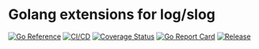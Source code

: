 # Golang extensions for log/slog

[![Go Reference](https://pkg.go.dev/badge/github.com/powerman/slogx.svg)](https://pkg.go.dev/github.com/powerman/slogx)
[![CI/CD](https://github.com/powerman/slogx/workflows/CI/CD/badge.svg?event=push)](https://github.com/powerman/slogx/actions?query=workflow%3ACI%2FCD)
[![Coverage Status](https://coveralls.io/repos/github/powerman/slogx/badge.svg?branch=master)](https://coveralls.io/github/powerman/slogx?branch=master)
[![Go Report Card](https://goreportcard.com/badge/github.com/powerman/slogx)](https://goreportcard.com/report/github.com/powerman/slogx)
[![Release](https://img.shields.io/github/v/release/powerman/slogx)](https://github.com/powerman/slogx/releases/latest)
